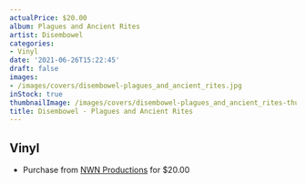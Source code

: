 ```yaml
---
actualPrice: $20.00
album: Plagues and Ancient Rites
artist: Disembowel
categories:
- Vinyl
date: '2021-06-26T15:22:45'
draft: false
images:
- /images/covers/disembowel-plagues_and_ancient_rites.jpg
inStock: true
thumbnailImage: /images/covers/disembowel-plagues_and_ancient_rites-thumb.jpg
title: Disembowel - Plagues and Ancient Rites
---
```


## Vinyl
* Purchase from [NWN Productions](http://shop.nwnprod.com/index.php?route=product/product&path=75&product_id=13966&sort=pd.name&order=ASC) for $20.00
